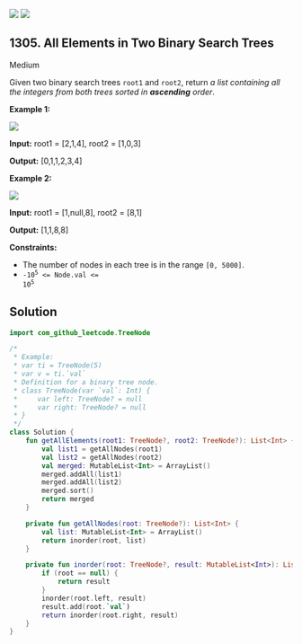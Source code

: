 [![](https://img.shields.io/github/stars/javadev/LeetCode-in-Kotlin?label=Stars&style=flat-square)](https://github.com/javadev/LeetCode-in-Kotlin)
[![](https://img.shields.io/github/forks/javadev/LeetCode-in-Kotlin?label=Fork%20me%20on%20GitHub%20&style=flat-square)](https://github.com/javadev/LeetCode-in-Kotlin/fork)

## 1305\. All Elements in Two Binary Search Trees

Medium

Given two binary search trees `root1` and `root2`, return _a list containing all the integers from both trees sorted in **ascending** order_.

**Example 1:**

![](https://assets.leetcode.com/uploads/2019/12/18/q2-e1.png)

**Input:** root1 = [2,1,4], root2 = [1,0,3]

**Output:** [0,1,1,2,3,4]

**Example 2:**

![](https://assets.leetcode.com/uploads/2019/12/18/q2-e5-.png)

**Input:** root1 = [1,null,8], root2 = [8,1]

**Output:** [1,1,8,8]

**Constraints:**

*   The number of nodes in each tree is in the range `[0, 5000]`.
*   <code>-10<sup>5</sup> <= Node.val <= 10<sup>5</sup></code>

## Solution

```kotlin
import com_github_leetcode.TreeNode

/*
 * Example:
 * var ti = TreeNode(5)
 * var v = ti.`val`
 * Definition for a binary tree node.
 * class TreeNode(var `val`: Int) {
 *     var left: TreeNode? = null
 *     var right: TreeNode? = null
 * }
 */
class Solution {
    fun getAllElements(root1: TreeNode?, root2: TreeNode?): List<Int> {
        val list1 = getAllNodes(root1)
        val list2 = getAllNodes(root2)
        val merged: MutableList<Int> = ArrayList()
        merged.addAll(list1)
        merged.addAll(list2)
        merged.sort()
        return merged
    }

    private fun getAllNodes(root: TreeNode?): List<Int> {
        val list: MutableList<Int> = ArrayList()
        return inorder(root, list)
    }

    private fun inorder(root: TreeNode?, result: MutableList<Int>): List<Int> {
        if (root == null) {
            return result
        }
        inorder(root.left, result)
        result.add(root.`val`)
        return inorder(root.right, result)
    }
}
```